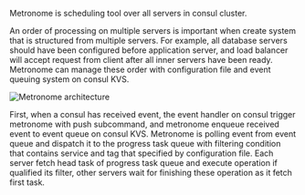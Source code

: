 Metronome is scheduling tool over all servers in consul cluster.

An order of processing on multiple servers is important when create system that is structured from multiple servers.
For example, all database servers should have been configured before application server, and load balancer will accept request from client after all inner servers have been ready.
Metronome can manage these order with configuration file and event queuing system on consul KVS.

![Metronome architecture](https://raw.githubusercontent.com/cloudconductor/metronome/master/doc/diagram_en.png)

First, when a consul has received event, the event handler on consul trigger metronome with push subcommand, and metronome enqueue received event to event queue on consul KVS.
Metronome is polling event from event queue and dispatch it to the progress task queue with filtering condition that contains service and tag that specified by configuration file.
Each server fetch head task of progress task queue and execute operation if qualified its filter, other servers wait for finishing these operation as it fetch first task.
